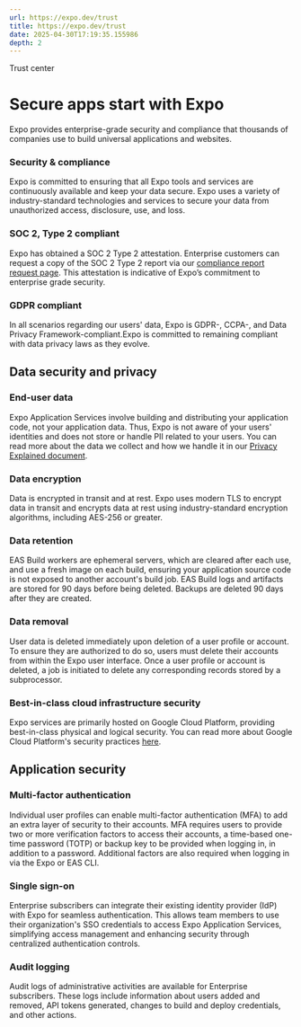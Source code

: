 ```yaml
---
url: https://expo.dev/trust
title: https://expo.dev/trust
date: 2025-04-30T17:19:35.155986
depth: 2
---
```


Trust center
# Secure apps start with Expo
Expo provides enterprise-grade security and compliance that thousands of companies use to build universal applications and websites.
### Security & compliance
Expo is committed to ensuring that all Expo tools and services are continuously available and keep your data secure. Expo uses a variety of industry-standard technologies and services to secure your data from unauthorized access, disclosure, use, and loss.
### SOC 2, Type 2 compliant
Expo has obtained a SOC 2 Type 2 attestation. Enterprise customers can request a copy of the SOC 2 Type 2 report via our [compliance report request page](https://app.drata.com/trust/9cc346b0-0c38-11ee-865f-029d78a187d9). This attestation is indicative of Expo’s commitment to enterprise grade security.
### GDPR compliant
In all scenarios regarding our users' data, Expo is GDPR-, CCPA-, and Data Privacy Framework-compliant.Expo is committed to remaining compliant with data privacy laws as they evolve.
## Data security and privacy
### End-user data
Expo Application Services involve building and distributing your application code, not your application data. Thus, Expo is not aware of your users' identities and does not store or handle PII related to your users. You can read more about the data we collect and how we handle it in our [Privacy Explained document](https://expo.dev/privacy-explained).
### Data encryption
Data is encrypted in transit and at rest. Expo uses modern TLS to encrypt data in transit and encrypts data at rest using industry-standard encryption algorithms, including AES-256 or greater.
### Data retention
EAS Build workers are ephemeral servers, which are cleared after each use, and use a fresh image on each build, ensuring your application source code is not exposed to another account's build job. EAS Build logs and artifacts are stored for 90 days before being deleted. Backups are deleted 90 days after they are created.
### Data removal
User data is deleted immediately upon deletion of a user profile or account. To ensure they are authorized to do so, users must delete their accounts from within the Expo user interface. Once a user profile or account is deleted, a job is initiated to delete any corresponding records stored by a subprocessor.
### Best-in-class cloud infrastructure security
Expo services are primarily hosted on Google Cloud Platform, providing best-in-class physical and logical security. You can read more about Google Cloud Platform's security practices [here](https://cloud.google.com/docs/security/infrastructure/design).
## Application security
### Multi-factor authentication
Individual user profiles can enable multi-factor authentication (MFA) to add an extra layer of security to their accounts. MFA requires users to provide two or more verification factors to access their accounts, a time-based one-time password (TOTP) or backup key to be provided when logging in, in addition to a password. Additional factors are also required when logging in via the Expo or EAS CLI.
### Single sign-on
Enterprise subscribers can integrate their existing identity provider (IdP) with Expo for seamless authentication. This allows team members to use their organization's SSO credentials to access Expo Application Services, simplifying access management and enhancing security through centralized authentication controls.
### Audit logging
Audit logs of administrative activities are available for Enterprise subscribers. These logs include information about users added and removed, API tokens generated, changes to build and deploy credentials, and other actions.

